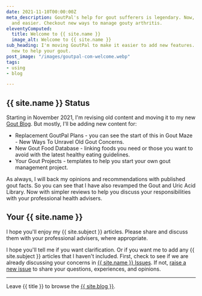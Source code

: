 ```yaml
---
date: 2021-11-10T00:00:00Z
meta_description: GoutPal's help for gout sufferers is legendary. Now, it's even better
  and easier. Checkout new ways to manage gouty arthritis.
eleventyComputed:
  title: Welcome to {{ site.name }}
  image_alt: Welcome to {{ site.name }}
sub_heading: I'm moving GoutPal to make it easier to add new features. See what's
  new to help your gout.
post_image: "/images/goutpal-com-welcome.webp"
tags:
- using
- blog

---
```

## {{ site.name }} Status

Starting in November 2021, I'm revising old content and moving it to my new [Gout Blog](/blog/). But mostly, I'll be adding new content for:

* Replacement GoutPal Plans - you can see the start of this in Gout Maze - New Ways To Unravel Old Gout Concerns.
* New Gout Food Database - linking foods you need or those you want to avoid with the latest healthy eating guidelines.
* Your Gout Projects - templates to help you start your own gout management project.

As always, I will back my opinions and recommendations with published gout facts. So you can see that I have also revamped the Gout and Uric Acid Library. Now with simpler reviews to help you discuss your responsibilities with your professional health advisers.

## Your {{ site.name }}

I hope you'll enjoy my {{ site.subject }} articles. Please share and discuss them with your professional advisers, where appropriate.

I hope you'll tell me if you want clarification. Or if you want me to add any {{ site.subject }} articles that I haven't included. First, check to see if we are already discussing your concerns in <a href="{{ site.github }}issues">{{ site.name }} Issues</a>. If not, <a href="{{ site.github }}issues/new/choose">raise a new issue</a> to share your questions, experiences, and opinions.

***

Leave {{ title }} to browse the <a href="/blog">{{ site.blog }}</a>.